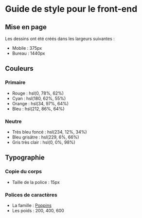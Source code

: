 # Guide de style pour le front-end

## Mise en page

Les dessins ont été créés dans les largeurs suivantes :

- Mobile : 375px
- Bureau : 1440px

## Couleurs

### Primaire

- Rouge : hsl(0, 78%, 62%)
- Cyan : hsl(180, 62%, 55%)
- Orange : hsl(34, 97%, 64%)
- Bleu : hsl(212, 86%, 64%)

### Neutre

- Très bleu foncé : hsl(234, 12%, 34%)
- Bleu grisâtre : hsl(229, 6%, 66%)
- Gris très clair : hsl(0, 0%, 98%)

## Typographie

### Copie du corps

- Taille de la police : 15px

### Polices de caractères

- La famille : [Poppins](https://fonts.google.com/specimen/Poppins)
- Les poids : 200, 400, 600
